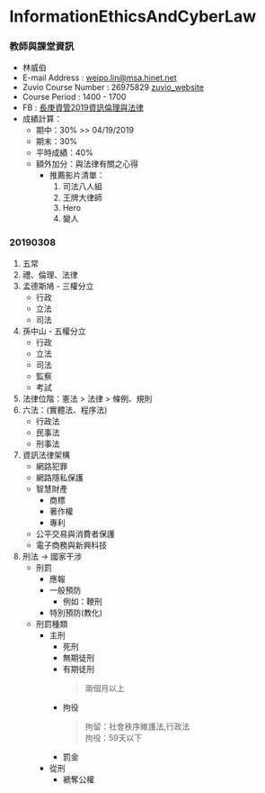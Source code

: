 # InformationEthicsAndCyberLaw

### 教師與課堂資訊
+ 林威伯
+ E-mail Address : weipo.lin@msa.hinet.net
+ Zuvio Course Number : 26975829  [zuvio_website](https://irs.zuvio.com.tw/student5/irs/clickers/269758)
+ Course Period : 1400 - 1700
+ FB : [長庚資管2019資訊倫理與法律](https://www.facebook.com/groups/303022477235326/?epa=SEARCH_BOX&locale=zh_TW)
+ 成績計算：
    + 期中：30% >> 04/19/2019
    + 期末：30%
    + 平時成績：40%
    + 額外加分：與法律有關之心得
        + 推薦影片清單：
            1. 司法八人組
            2. 王牌大律師
            3. Hero
            4. 變人


### 20190308
1. 五常
2. 禮、倫理、法律
3. 孟德斯鳩 - 三權分立
    - 行政
    - 立法
    - 司法
4. 孫中山 - 五權分立
    - 行政
    - 立法
    - 司法
    - 監察
    - 考試
5. 法律位階：憲法 > 法律 > 條例、規則
6. 六法：(實體法、程序法)
    - 行政法
    - 民事法
    - 刑事法
7. 資訊法律架構
    - 網路犯罪
    - 網路隱私保護
    - 智慧財產
        - 商標
        - 著作權
        - 專利
    - 公平交易與消費者保護
    - 電子商務與新興科技
8. 刑法 -> 國家干涉
    - 刑罰
        - 應報
        - 一般預防
            - 例如：鞭刑
        - 特別預防(教化)
    - 刑罰種類
        - 主刑
            - 死刑
            - 無期徒刑
            - 有期徒刑
                > 兩個月以上
            - 拘役
                > 拘留：社會秩序維護法,行政法  
                > 拘役：59天以下
            - 罰金
        - 從刑
            - 褫奪公權